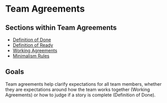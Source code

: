 # Team Agreements

## Sections within Team Agreements
* [Definition of Done](definition-of-done/readme.md)
* [Definition of Ready](definition-of-ready/readme.md)
* [Working Agreements](working-agreements/readme.md)
* [Minimalism Rules](minimalism-rules.md)

## Goals
Team agreements help clarify expectations for all team members, whether they are expectations around how the team works together (Working Agreements) or how to judge if a story is complete (Definition of Done). 